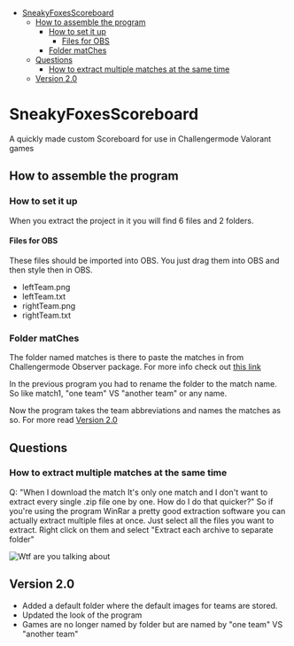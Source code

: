 - [SneakyFoxesScoreboard](#sneakyfoxesscoreboard)
  - [How to assemble the program](#how-to-assemble-the-program)
    - [How to set it up](#how-to-set-it-up)
      - [Files for OBS](#files-for-obs)
    - [Folder matChes](#folder-matches)
  - [Questions](#questions)
    - [How to extract multiple matches at the same time](#how-to-extract-multiple-matches-at-the-same-time)
  - [Version 2.0](#version-20)

# SneakyFoxesScoreboard
A quickly made custom Scoreboard for use in Challengermode Valorant games

## How to assemble the program

### How to set it up
When you extract the project in it you will find 6 files and 2 folders.

#### Files for OBS
These files should be imported into OBS. You just drag them into OBS and then style then in OBS.
- leftTeam.png
- leftTeam.txt
- rightTeam.png
- rightTeam.txt

### Folder matChes
The folder named matches is there to paste the matches in from Challengermode Observer package.
For more info check out [this link](https://help.challengermode.com/en/articles/5409712-how-to-use-the-observer-package)  

In the previous program you had to rename the folder to the match name. So like match1, "one team" VS "another team" or any name.

Now the program takes the team abbreviations and names the matches as so. For more read [Version 2.0](#version-20)

## Questions

### How to extract multiple matches at the same time
Q: "When I download the match It's only one match and I don't want to extract every single .zip file one by one. How do I do that quicker?"
So if you're using the program WinRar a pretty good extraction software you can actually extract multiple files at once.
Just select all the files you want to extract. Right click on them and select "Extract each archive to separate folder"

![Wtf are you talking about](https://techdows.com/wp-content/uploads/2009/04/extract-files-from-multiple-WinRAR-archives-at-once.png)

## Version 2.0
- Added a default folder where the default images for teams are stored.
- Updated the look of the program
- Games are no longer named by folder but are named by "one team" VS "another team"
